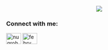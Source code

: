 <p align="center">
  <img src="https://i.pinimg.com/originals/38/23/62/382362357c839db33e2b75c2f767136f.gif" />
</p>


<h3 align="left">Connect with me:</h3>
<p align="left">
<a href="https://twitter.com/nugroho_febry" target="blank"><img align="center" src="https://raw.githubusercontent.com/rahuldkjain/github-profile-readme-generator/master/src/images/icons/Social/twitter.svg" alt="nugroho_febry" height="30" width="40" /></a>
<a href="https://linkedin.com/in/febry-nugroho-4284a825" target="blank"><img align="center" src="https://raw.githubusercontent.com/rahuldkjain/github-profile-readme-generator/master/src/images/icons/Social/linked-in-alt.svg" alt="febry nugroho" height="30" width="40" /></a>
</p>
<!--
**serventera/serventera** is a ✨ _special_ ✨ repository because its `README.md` (this file) appears on your GitHub profile.

Here are some ideas to get you started:

- 🔭 I’m currently working on ...
- 🌱 I’m currently learning ...
- 👯 I’m looking to collaborate on ...
- 🤔 I’m looking for help with ...
- 💬 Ask me about ...
- 📫 How to reach me: ...
- 😄 Pronouns: ...
- ⚡ Fun fact: ...
-->
